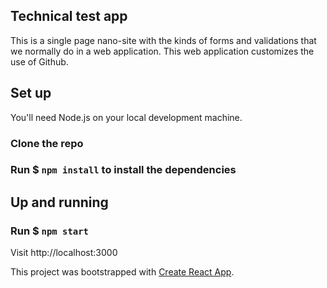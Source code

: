 ## Technical test app

This is a single page nano-site with the kinds of forms and validations that we normally do in a web application.
This web application customizes the use of Github.

## Set up

You'll need Node.js on your local development machine.

### Clone the repo
### Run $ `npm install` to install the dependencies

## Up and running

### Run $ `npm start`
Visit http://localhost:3000

This project was bootstrapped with [Create React App](https://github.com/facebook/create-react-app).
